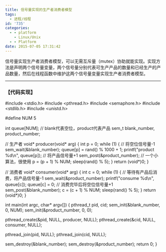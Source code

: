 ```yaml
---
title: 信号量实现的生产者消费者模型
tags:
  - 进程/线程
id: '735'
categories:
  - - platform
    - Linux/Unix
  - - Platform
date: 2015-07-05 17:31:42
---
```


信号量实现生产者消费者模型，可以无需互斥量（mutex）协助就能实现。实现方法是声明两个信号量变量，两个信号量分别代表可生产产品的数量和已经生产的产品数量，然后在线程函数中维护这两个信号量变量实现生产者消费者模型。
<!-- more -->
* * *

### 【代码实现】

#include <stdio.h>
#include <pthread.h>
#include <semaphore.h>
#include <stdlib.h>
#include <unistd.h>

#define NUM 5

int queue\[NUM\];
// blank代表空位，product代表产品
sem\_t blank\_number, product\_number;

// 生产者
void\* producer(void\* arg)
{
int p = 0;
while (1)
{
// 将空位信号量-1
sem\_wait(&blank\_number);
queue\[p\] = rand() % 1000 + 1;
printf("product %d\\n", queue\[p\]);
// 将产品信号量+1
sem\_post(&product\_number);
// 一个小算法，很使用
p = (p + 1) % NUM;
sleep(rand() % 5);
}
return (void\*)0;
}

// 消费者
void\* consumer(void\* arg)
{
int c = 0;
while (1)
{
// 等待有产品后消费，将产品信号量-1
sem\_wait(&product\_number);
printf("consume %d\\n", queue\[c\]);
queue\[c\] = 0;
// 消费完毕后将空位信号量+1
sem\_post(&blank\_number);
c = (c + 1) % NUM;
sleep(rand() % 5);
}
return (void\*)0;
}

int main(int argc, char\* argv\[\])
{
pthread\_t pid, cid;
sem\_init(&blank\_number, 0, NUM);
sem\_init(&product\_number, 0, 0);

pthread\_create(&pid, NULL, producer, NULL);
pthread\_create(&cid, NULL, consumer, NULL);

pthread\_join(pid, NULL);
pthread\_join(cid, NULL);

sem\_destroy(&blank\_number);
sem\_destroy(&product\_number);
return 0;
}